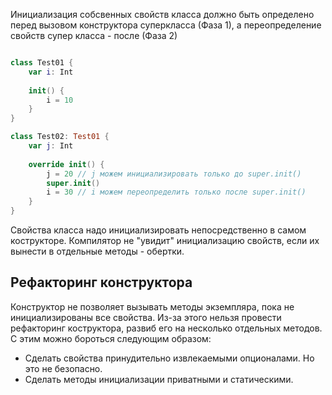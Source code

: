 Инициализация собсвенных свойств класса должно быть определено перед вызовом конструктора суперкласса (Фаза 1), а переопределение свойств супер класса - после (Фаза 2)

```swift

class Test01 {
    var i: Int
    
    init() {
        i = 10
    }    
}

class Test02: Test01 {
    var j: Int
    
    override init() {
        j = 20 // j можем инициализировать только до super.init()
        super.init()
        i = 30 // i можем переопределить только после super.init()
    }
}

```

Свойства класса надо инициализировать непосредственно в самом кострукторе. Компилятор не "увидит" инициализацию свойств, если их вынести в отдельные методы - обертки.

## Рефакторинг конструктора
Конструктор не позволяет вызывать методы экземпляра, пока не инициализированы все свойства. Из-за этого нельзя провести рефакторинг коструктора, развиб его на несколько отдельных методов. С этим можно бороться следующим образом:
- Сделать свойства принудительно извлекаемыми опционалами. Но это не безопасно.
- Сделать методы инициализации приватными и статическими.